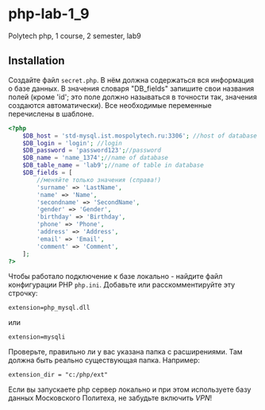 # php-lab-1_9
Polytech php, 1 course, 2 semester, lab9

## Installation
Создайте файл `secret.php`. В нём должна содержаться вся информация о базе данных. В значения словаря "DB_fields" запишите свои названия полей (кроме 'id'; это поле должно называться в точности так, значения создаются автоматически). Все необходимые переменные перечислены в шаблоне.
```php
<?php
    $DB_host = 'std-mysql.ist.mospolytech.ru:3306'; //host of database
    $DB_login = 'login'; //login
    $DB_password = 'password123';//password
    $DB_name = 'name_1374';//name of database
    $DB_table_name = 'lab9';//name of table in database
    $DB_fields = [
        //меняйте только значения (справа!)
        'surname' => 'LastName',
        'name' => 'Name',
        'secondname' => 'SecondName',
        'gender' => 'Gender',
        'birthday' => 'Birthday',
        'phone' => 'Phone',
        'address' => 'Address',
        'email' => 'Email',
        'comment' => 'Comment',
    ];
?>
```

Чтобы работало подключение к базе локально - найдите файл конфигурации PHP `php.ini`.
Добавьте или расскомментируйте эту строчку:
```
extension=php_mysql.dll
```
или
```
extension=mysqli
```

Проверьте, правильно ли у вас указана папка с расширениями. Там должна быть реально существующая папка. Например:
```
extension_dir = "c:/php/ext"
```

Если вы запускаете php сервер локально и при этом используете базу данных Московского Политеха, не забудьте включить *VPN*!

